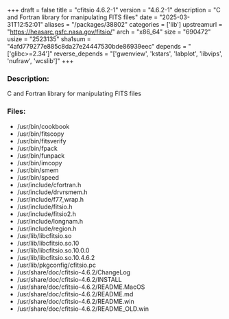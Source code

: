 +++
draft = false
title = "cfitsio 4.6.2-1"
version = "4.6.2-1"
description = "C and Fortran library for manipulating FITS files"
date = "2025-03-31T12:52:01"
aliases = "/packages/38802"
categories = ['lib']
upstreamurl = "https://heasarc.gsfc.nasa.gov/fitsio/"
arch = "x86_64"
size = "690472"
usize = "2523135"
sha1sum = "4afd779277e885c8da27e24447530bde86939eec"
depends = "['glibc>=2.34']"
reverse_depends = "['gwenview', 'kstars', 'labplot', 'libvips', 'nufraw', 'wcslib']"
+++
### Description: 
C and Fortran library for manipulating FITS files

### Files: 
* /usr/bin/cookbook
* /usr/bin/fitscopy
* /usr/bin/fitsverify
* /usr/bin/fpack
* /usr/bin/funpack
* /usr/bin/imcopy
* /usr/bin/smem
* /usr/bin/speed
* /usr/include/cfortran.h
* /usr/include/drvrsmem.h
* /usr/include/f77_wrap.h
* /usr/include/fitsio.h
* /usr/include/fitsio2.h
* /usr/include/longnam.h
* /usr/include/region.h
* /usr/lib/libcfitsio.so
* /usr/lib/libcfitsio.so.10
* /usr/lib/libcfitsio.so.10.0.0
* /usr/lib/libcfitsio.so.10.4.6.2
* /usr/lib/pkgconfig/cfitsio.pc
* /usr/share/doc/cfitsio-4.6.2/ChangeLog
* /usr/share/doc/cfitsio-4.6.2/INSTALL
* /usr/share/doc/cfitsio-4.6.2/README.MacOS
* /usr/share/doc/cfitsio-4.6.2/README.md
* /usr/share/doc/cfitsio-4.6.2/README.win
* /usr/share/doc/cfitsio-4.6.2/README_OLD.win
